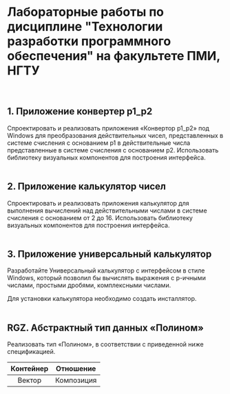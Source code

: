 # Лабораторные работы по дисциплине "Технологии разработки программного обеспечения" на факультете ПМИ, НГТУ
&nbsp;  

## 1. Приложение конвертер p1_p2
Cпроектировать и реализовать приложения «Конвертор р1_р2» под Windows для преобразования действительных чисел, представленных в 
системе счисления с основанием p1 в действительные числа представленные в системе счисления с основанием p2. Использовать библиотеку 
визуальных компонентов для построения интерфейса.  
&nbsp;  

## 2. Приложение калькулятор чисел
Cпроектировать и реализовать приложения калькулятор для выполнения вычислений над действительными числами в системе счисления с основанием 
от 2 до 16. Использовать библиотеку визуальных компонентов для построения интерфейса.  
&nbsp;  

## 3. Приложение универсальный калькулятор
Разработайте Универсальный калькулятор с интерфейсом в стиле Windows, который позволил бы вычислять выражения с р-ичными числами, 
простыми дробями, комплексными числами.

Для установки калькулятора необходимо создать инсталлятор.  
&nbsp;  

## RGZ. Абстрактный тип данных «Полином»
Реализовать тип «Полином», в соответствии с приведенной ниже спецификацией. 

| Контейнер | Отношение  |
| :--------:| :---------:|
| Вектор    | Композиция |
